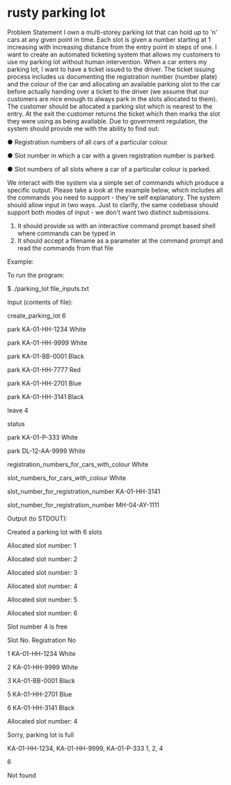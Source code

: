 # rusty parking lot
Problem Statement
I own a multi-storey parking lot that can hold up to 'n' cars at any given point in time. Each slot is given a number starting at 1 increasing with increasing distance from the entry point in steps of one. I want to create an automated ticketing system that allows my customers to use my parking lot without human intervention.
When a car enters my parking lot, I want to have a ticket issued to the driver. The ticket issuing process includes us documenting the registration number (number plate) and the colour of the car and allocating an available parking slot to the car before actually handing over a ticket to the driver (we assume that our customers are nice enough to always park in the slots allocated to them). The customer should be allocated a parking slot which is nearest to the entry. At the exit the customer returns the ticket which then marks the slot they were using as being available.
Due to government regulation, the system should provide me with the ability to find out:

● Registration numbers of all cars of a particular colour.

● Slot number in which a car with a given registration number is parked.

● Slot numbers of all slots where a car of a particular colour is parked.

We interact with the system via a simple set of commands which produce a specific output. Please take a look at the example below, which includes all the commands you need to support - they're self explanatory. The system should allow input in two ways. Just to clarify, the same codebase should support both modes of input - we don't want two distinct submissions.
1) It should provide us with an interactive command prompt based shell where commands can be typed in
2) It should accept a filename as a parameter at the command prompt and read the commands from that file

Example:

To run the program:

$ ./parking_lot file_inputs.txt

Input (contents of file):

create_parking_lot 6

park KA-01-HH-1234 White

park KA-01-HH-9999 White 

park KA-01-BB-0001 Black 

park KA-01-HH-7777 Red 

park KA-01-HH-2701 Blue 

park KA-01-HH-3141 Black

leave 4

status

park KA-01-P-333 White

park DL-12-AA-9999 White 

registration_numbers_for_cars_with_colour White 

slot_numbers_for_cars_with_colour White 

slot_number_for_registration_number KA-01-HH-3141 

slot_number_for_registration_number MH-04-AY-1111

Output (to STDOUT):

Created a parking lot with 6 slots

Allocated slot number: 1

Allocated slot number: 2

Allocated slot number: 3

Allocated slot number: 4

Allocated slot number: 5

Allocated slot number: 6

Slot number 4 is free

Slot No. Registration No

1 KA-01-HH-1234 White

2 KA-01-HH-9999 White

3 KA-01-BB-0001 Black

5 KA-01-HH-2701 Blue

6 KA-01-HH-3141 Black

Allocated slot number: 4

Sorry, parking lot is full

KA-01-HH-1234, KA-01-HH-9999, KA-01-P-333 1, 2, 4

6

Not found
